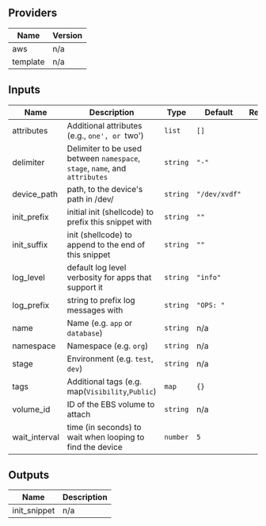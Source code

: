 ## Providers

| Name | Version |
|------|---------|
| aws | n/a |
| template | n/a |

## Inputs

| Name | Description | Type | Default | Required |
|------|-------------|------|---------|:-----:|
| attributes | Additional attributes (e.g., `one', or `two') | `list` | `[]` | no |
| delimiter | Delimiter to be used between `namespace`, `stage`, `name`, and `attributes` | `string` | `"-"` | no |
| device\_path | path, to the device's path in /dev/ | `string` | `"/dev/xvdf"` | no |
| init\_prefix | initial init (shellcode) to prefix this snippet with | `string` | `""` | no |
| init\_suffix | init (shellcode) to append to the end of this snippet | `string` | `""` | no |
| log\_level | default log level verbosity for apps that support it | `string` | `"info"` | no |
| log\_prefix | string to prefix log messages with | `string` | `"OPS: "` | no |
| name | Name  (e.g. `app` or `database`) | `string` | n/a | yes |
| namespace | Namespace (e.g. `org`) | `string` | n/a | yes |
| stage | Environment (e.g. `test`, `dev`) | `string` | n/a | yes |
| tags | Additional tags (e.g. map(`Visibility`,`Public`) | `map` | `{}` | no |
| volume\_id | ID of the EBS volume to attach | `string` | n/a | yes |
| wait\_interval | time (in seconds) to wait when looping to find the device | `number` | `5` | no |

## Outputs

| Name | Description |
|------|-------------|
| init\_snippet | n/a |

